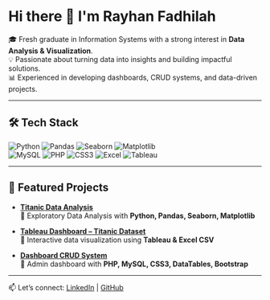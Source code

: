 # Hi there 👋 I'm Rayhan Fadhilah  

🎓 Fresh graduate in Information Systems with a strong interest in **Data Analysis & Visualization**.  
💡 Passionate about turning data into insights and building impactful solutions.  
📊 Experienced in developing dashboards, CRUD systems, and data-driven projects.  

---

## 🛠 Tech Stack  
![Python](https://img.shields.io/badge/Python-3776AB?style=for-the-badge&logo=python&logoColor=white) 
![Pandas](https://img.shields.io/badge/Pandas-150458?style=for-the-badge&logo=pandas&logoColor=white) 
![Seaborn](https://img.shields.io/badge/Seaborn-009688?style=for-the-badge&logoColor=white) 
![Matplotlib](https://img.shields.io/badge/Matplotlib-11557c?style=for-the-badge&logoColor=white)  
![MySQL](https://img.shields.io/badge/MySQL-4479A1?style=for-the-badge&logo=mysql&logoColor=white) 
![PHP](https://img.shields.io/badge/PHP-777BB4?style=for-the-badge&logo=php&logoColor=white) 
![CSS3](https://img.shields.io/badge/CSS3-1572B6?style=for-the-badge&logo=css3&logoColor=white) 
![Excel](https://img.shields.io/badge/Microsoft_Excel-217346?style=for-the-badge&logo=microsoft-excel&logoColor=white) 
![Tableau](https://img.shields.io/badge/Tableau-E97627?style=for-the-badge&logo=tableau&logoColor=white) 

---

## 📌 Featured Projects  

- [**Titanic Data Analysis**](https://github.com/reyfa18/analisis_data_penumpang_titanic)  
  🔹 Exploratory Data Analysis with **Python, Pandas, Seaborn, Matplotlib**  

- [**Tableau Dashboard – Titanic Dataset**](https://github.com/reyfa18/)  
  🔹 Interactive data visualization using **Tableau & Excel CSV**  

- [**Dashboard CRUD System**](https://github.com/reyfa18/)  
  🔹 Admin dashboard with **PHP, MySQL, CSS3, DataTables, Bootstrap**  

---

📫 Let’s connect: [LinkedIn](https://www.linkedin.com/in/rayhanfadhilah/) | [GitHub](https://github.com/reyfa18)  
